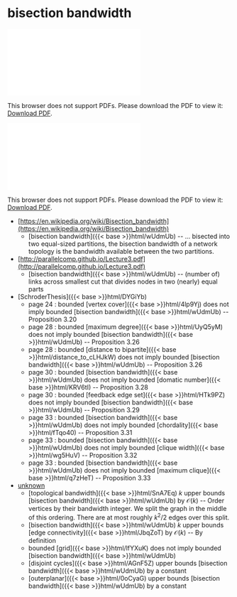 # bisection bandwidth




<object data="../local_wUdmUb.pdf" type="application/pdf" width="100%" height="480px"><embed src="../local_wUdmUb.pdf"><p>This browser does not support PDFs. Please download the PDF to view it: <a href="../local_wUdmUb.pdf">Download PDF</a>.</p></embed></object>


<object data="../inclusions_wUdmUb.pdf" type="application/pdf" width="100%" height="480px"><embed src="../inclusions_wUdmUb.pdf"><p>This browser does not support PDFs. Please download the PDF to view it: <a href="../inclusions_wUdmUb.pdf">Download PDF</a>.</p></embed></object>

*  [https://en.wikipedia.org/wiki/Bisection_bandwidth](https://en.wikipedia.org/wiki/Bisection_bandwidth)
    * [bisection bandwidth]({{< base >}}html/wUdmUb) -- ... bisected into two equal-sized partitions, the bisection bandwidth of a network topology is the bandwidth available between the two partitions.
*  [http://parallelcomp.github.io/Lecture3.pdf](http://parallelcomp.github.io/Lecture3.pdf)
    * [bisection bandwidth]({{< base >}}html/wUdmUb) -- (number of) links across smallest cut that divides nodes in two (nearly) equal parts
*  [SchroderThesis]({{< base >}}html/DYGiYb)
    * page 24 : bounded [vertex cover]({{< base >}}html/4lp9Yj) does not imply bounded [bisection bandwidth]({{< base >}}html/wUdmUb) -- Proposition 3.20
    * page 28 : bounded [maximum degree]({{< base >}}html/UyQ5yM) does not imply bounded [bisection bandwidth]({{< base >}}html/wUdmUb) -- Proposition 3.26
    * page 28 : bounded [distance to bipartite]({{< base >}}html/distance_to_cLHJkW) does not imply bounded [bisection bandwidth]({{< base >}}html/wUdmUb) -- Proposition 3.26
    * page 30 : bounded [bisection bandwidth]({{< base >}}html/wUdmUb) does not imply bounded [domatic number]({{< base >}}html/KRV6tI) -- Proposition 3.28
    * page 30 : bounded [feedback edge set]({{< base >}}html/HTk9PZ) does not imply bounded [bisection bandwidth]({{< base >}}html/wUdmUb) -- Proposition 3.29
    * page 33 : bounded [bisection bandwidth]({{< base >}}html/wUdmUb) does not imply bounded [chordality]({{< base >}}html/fTqo40) -- Proposition 3.31
    * page 33 : bounded [bisection bandwidth]({{< base >}}html/wUdmUb) does not imply bounded [clique width]({{< base >}}html/wg5HuV) -- Proposition 3.32
    * page 33 : bounded [bisection bandwidth]({{< base >}}html/wUdmUb) does not imply bounded [maximum clique]({{< base >}}html/q7zHeT) -- Proposition 3.33
*  [unknown](#)
    * [topological bandwidth]({{< base >}}html/SnA7Eq) $k$ upper bounds [bisection bandwidth]({{< base >}}html/wUdmUb) by $\mathcal O(k)$ -- Order vertices by their bandwidth integer. We split the graph in the middle of this ordering. There are at most roughly $k^2/2$ edges over this split.
    * [bisection bandwidth]({{< base >}}html/wUdmUb) $k$ upper bounds [edge connectivity]({{< base >}}html/JbqZoT) by $\mathcal O(k)$ -- By definition
    * bounded [grid]({{< base >}}html/lfYXuK) does not imply bounded [bisection bandwidth]({{< base >}}html/wUdmUb)
    * [disjoint cycles]({{< base >}}html/AGnF5Z) upper bounds [bisection bandwidth]({{< base >}}html/wUdmUb) by a constant
    * [outerplanar]({{< base >}}html/0oCyaG) upper bounds [bisection bandwidth]({{< base >}}html/wUdmUb) by a constant